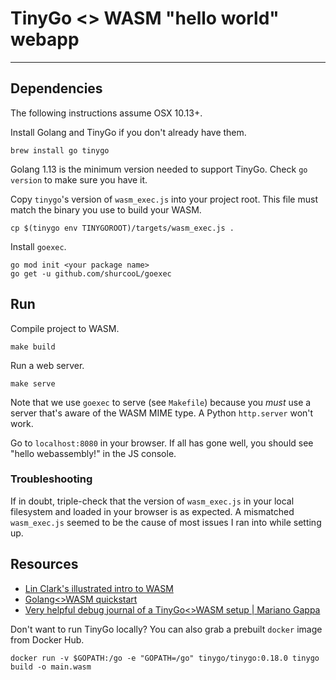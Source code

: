# TinyGo <> WASM "hello world" webapp
-----

## Dependencies

The following instructions assume OSX 10.13+.

Install Golang and TinyGo if you don't already have them. 
```
brew install go tinygo
```
Golang 1.13 is the minimum version needed to support TinyGo. Check `go version` 
to make sure you have it.

Copy `tinygo`'s version of `wasm_exec.js` into your project root. 
This file must match the binary you use to build your WASM.
```
cp $(tinygo env TINYGOROOT)/targets/wasm_exec.js .
```

Install `goexec`.
```
go mod init <your package name>
go get -u github.com/shurcooL/goexec
```


## Run

Compile project to WASM.
```
make build
```

Run a web server.
```
make serve
```
Note that we use `goexec` to serve (see `Makefile`) because you _must_ use a
server that's aware of the WASM MIME type. A Python `http.server` won't work.

Go to `localhost:8080` in your browser. If all has gone well, you should see 
"hello webassembly!" in the JS console.

### Troubleshooting

If in doubt, triple-check that the version of `wasm_exec.js` in your local 
filesystem and loaded in your browser is as expected. A mismatched 
`wasm_exec.js` seemed to be the cause of most issues I ran into while setting 
up.


## Resources
- [Lin Clark's illustrated intro to WASM](https://hacks.mozilla.org/2017/02/a-cartoon-intro-to-webassembly/)
- [Golang<>WASM quickstart](https://github.com/golang/go/wiki/WebAssembly)
- [Very helpful debug journal of a TinyGo<>WASM setup | Mariano Gappa](https://marianogappa.github.io/software/2020/04/01/webassembly-tinygo-cheesse/)

Don't want to run TinyGo locally? You can also grab a prebuilt `docker` image 
from Docker Hub.
```
docker run -v $GOPATH:/go -e "GOPATH=/go" tinygo/tinygo:0.18.0 tinygo build -o main.wasm
```
